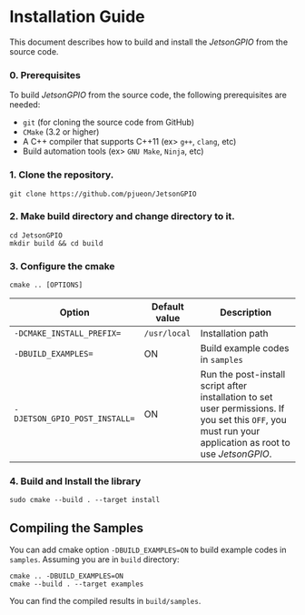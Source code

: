 # Installation Guide
This document describes how to build and install the *JetsonGPIO* from the source code.

### 0. Prerequisites
To build *JetsonGPIO* from the source code, the following prerequisites are needed:

- `git` (for cloning the source code from GitHub)
- `CMake` (3.2 or higher)
- A C++ compiler that supports C++11 (ex> `g++`, `clang`, etc)
- Build automation tools (ex> `GNU Make`, `Ninja`, etc)

### 1. Clone the repository.
```
git clone https://github.com/pjueon/JetsonGPIO
```

### 2. Make build directory and change directory to it. 

```
cd JetsonGPIO
mkdir build && cd build
```

### 3. Configure the cmake
```
cmake .. [OPTIONS]
```

|Option|Default value|Description|
|------|-------------|-----------|
|`-DCMAKE_INSTALL_PREFIX=`|`/usr/local`|Installation path|
|`-DBUILD_EXAMPLES=`|ON|Build example codes in `samples`|
|`-DJETSON_GPIO_POST_INSTALL=`|ON|Run the post-install script after installation to set user permissions. If you set this `OFF`, you must run your application as root to use *JetsonGPIO*.|

### 4. Build and Install the library
```
sudo cmake --build . --target install
```

## Compiling the Samples
You can add cmake option `-DBUILD_EXAMPLES=ON` to build example codes in `samples`.
Assuming you are in `build` directory:
```
cmake .. -DBUILD_EXAMPLES=ON
cmake --build . --target examples 
```
You can find the compiled results in `build/samples`.
